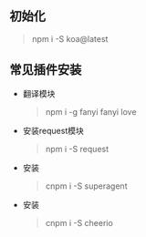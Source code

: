 ## 初始化
> npm i -S koa@latest

## 常见插件安装
* 翻译模块
  > npm i -g fanyi
  > fanyi love
* 安装request模块
  > npm i -S request
* 安装
  > cnpm i -S superagent
* 安装
  > cnpm i -S cheerio   
